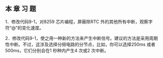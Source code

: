    

## 本 章 习 题

1．修改代码9-1，对8259 芯片编程，屏蔽除RTC 外的其他所有中断，观察字符“@”的变化速度。

2．修改代码9-1，使之用一种新的方法来产生中断信号。建议的方法是采用周期性中断。不过，这涉及选择分频电路的分节点，比如，你可以选择250ms 或者500ms，它们分别会在1 秒种内产生4 次或2 次中断。
